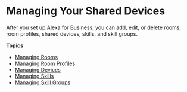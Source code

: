 # Managing Your Shared Devices<a name="manage-shared-devices"></a>

After you set up Alexa for Business, you can add, edit, or delete rooms, room profiles, shared devices, skills, and skill groups\.

**Topics**
+ [Managing Rooms](manage-rooms.md)
+ [Managing Room Profiles](manage-profiles.md)
+ [Managing Devices](manage-devices.md)
+ [Managing Skills](manage-skills.md)
+ [Managing Skill Groups](manage-skill-groups.md)
